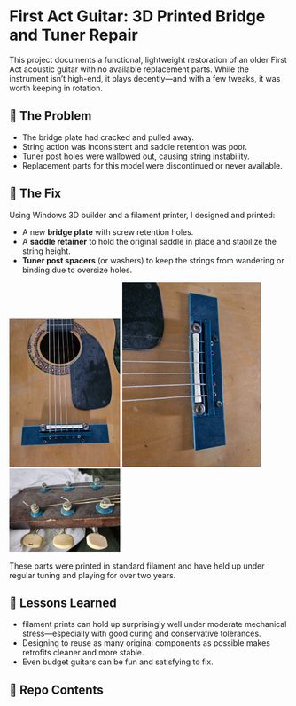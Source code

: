 # First Act Guitar: 3D Printed Bridge and Tuner Repair

This project documents a functional, lightweight restoration of an older First Act acoustic guitar with no available replacement parts. While the instrument isn’t high-end, it plays decently—and with a few tweaks, it was worth keeping in rotation.

## 🔧 The Problem

- The bridge plate had cracked and pulled away.
- String action was inconsistent and saddle retention was poor.
- Tuner post holes were wallowed out, causing string instability.
- Replacement parts for this model were discontinued or never available.

## 🧠 The Fix

Using Windows 3D builder and a filament printer, I designed and printed:

- A new **bridge plate** with screw retention holes.
- A **saddle retainer** to hold the original saddle in place and stabilize the string height.
- **Tuner post spacers** (or washers) to keep the strings from wandering or binding due to oversize holes.

![Bridge Closeup](images/bridge2_small.jpg)
![Full Bridge](images/bridge1_small.jpg)
![Tuners](images/neck_small.jpg)

These parts were printed in standard filament and have held up under regular tuning and playing for over two years.

## 🧪 Lessons Learned

- filament prints can hold up surprisingly well under moderate mechanical stress—especially with good curing and conservative tolerances.
- Designing to reuse as many original components as possible makes retrofits cleaner and more stable.
- Even budget guitars can be fun and satisfying to fix.

## 🧰 Repo Contents

